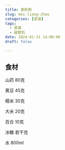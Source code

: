 ```yaml
---
title: 美龄粥
slug: mei-liang-zhou
categories: [菜谱]
tags:
  - 菜谱
  - 破壁机
date: 2024-01-31 14:00:00
draft: false

---
```



## 食材

山药		80克

黄豆		45克

糯米		30克

大米		20克

百合		10克

冰糖		若干克

水		800ml
